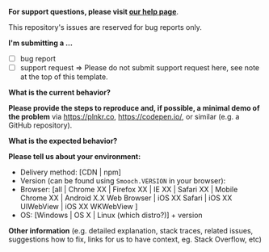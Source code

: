 **For support questions, please visit [our help page](https://smooch.io/help/)**.

This repository's issues are reserved for bug reports only.

**I'm submitting a ...**

-   [ ] bug report
-   [ ] support request => Please do not submit support request here, see note at the top of this template.

**What is the current behavior?**

**Please provide the steps to reproduce and, if possible, a minimal demo of the problem** via
https://plnkr.co, https://codepen.io/, or similar (e.g. a GitHub repository).

**What is the expected behavior?**

**Please tell us about your environment:**

-   Delivery method: [CDN | npm]
-   Version (can be found using `Smooch.VERSION` in your browser):
-   Browser: [all | Chrome XX | Firefox XX | IE XX | Safari XX | Mobile Chrome XX | Android X.X Web Browser | iOS XX Safari | iOS XX UIWebView | iOS XX WKWebView ]
-   OS: [Windows | OS X | Linux (which distro?)] + version

**Other information** (e.g. detailed explanation, stack traces, related issues, suggestions how to fix, links for us to have context, eg. Stack Overflow, etc)

